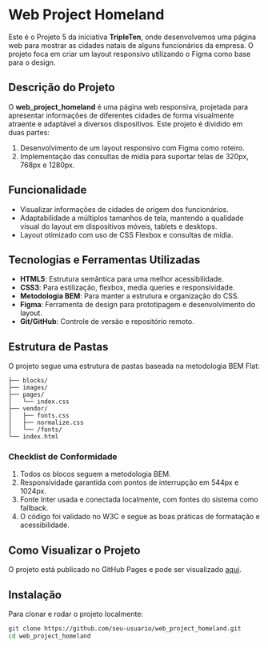 # Web Project Homeland

Este é o Projeto 5 da iniciativa **TripleTen**, onde desenvolvemos uma página web para mostrar as cidades natais de alguns funcionários da empresa. O projeto foca em criar um layout responsivo utilizando o Figma como base para o design.

## Descrição do Projeto

O **web_project_homeland** é uma página web responsiva, projetada para apresentar informações de diferentes cidades de forma visualmente atraente e adaptável a diversos dispositivos. Este projeto é dividido em duas partes:
1. Desenvolvimento de um layout responsivo com Figma como roteiro.
2. Implementação das consultas de mídia para suportar telas de 320px, 768px e 1280px.

## Funcionalidade

- Visualizar informações de cidades de origem dos funcionários.
- Adaptabilidade a múltiplos tamanhos de tela, mantendo a qualidade visual do layout em dispositivos móveis, tablets e desktops.
- Layout otimizado com uso de CSS Flexbox e consultas de mídia.

## Tecnologias e Ferramentas Utilizadas

- **HTML5**: Estrutura semântica para uma melhor acessibilidade.
- **CSS3**: Para estilização, flexbox, media queries e responsividade.
- **Metodologia BEM**: Para manter a estrutura e organização do CSS.
- **Figma**: Ferramenta de design para prototipagem e desenvolvimento do layout.
- **Git/GitHub**: Controle de versão e repositório remoto.

## Estrutura de Pastas

O projeto segue uma estrutura de pastas baseada na metodologia BEM Flat:
```
├── blocks/
├── images/
├── pages/
│   └── index.css
├── vendor/
│   ├── fonts.css
│   ├── normalize.css
│   └── /fonts/
└── index.html
```

### Checklist de Conformidade

1. Todos os blocos seguem a metodologia BEM.
2. Responsividade garantida com pontos de interrupção em 544px e 1024px.
3. Fonte Inter usada e conectada localmente, com fontes do sistema como fallback.
4. O código foi validado no W3C e segue as boas práticas de formatação e acessibilidade.

## Como Visualizar o Projeto

O projeto está publicado no GitHub Pages e pode ser visualizado [aqui](#). 

## Instalação

Para clonar e rodar o projeto localmente:
```bash
git clone https://github.com/seu-usuario/web_project_homeland.git
cd web_project_homeland
```
